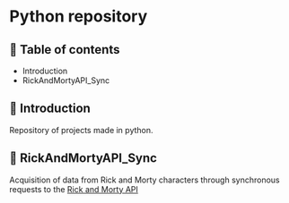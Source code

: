 #  Python repository
## 📝 Table of contents

- Introduction
- RickAndMortyAPI_Sync

## 📔 Introduction

Repository of projects made in python.

## 🥒 RickAndMortyAPI_Sync

Acquisition of data from Rick and Morty characters through synchronous requests to the [Rick and Morty API](https://rickandmortyapi.com/)